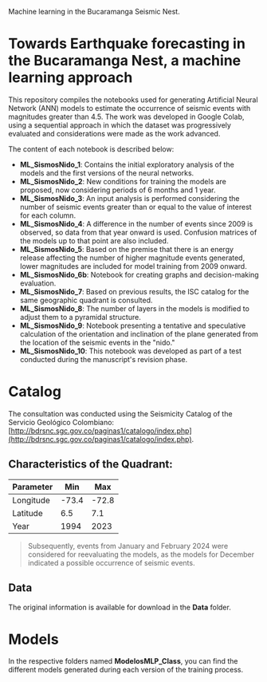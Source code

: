 Machine learning in the Bucaramanga Seismic Nest.

# Towards Earthquake forecasting in the Bucaramanga Nest, a machine learning approach

This repository compiles the notebooks used for generating Artificial Neural Network (ANN) models to estimate the occurrence of seismic events with magnitudes greater than 4.5. The work was developed in Google Colab, using a sequential approach in which the dataset was progressively evaluated and considerations were made as the work advanced.

The content of each notebook is described below:

- **ML_SismosNido_1**: Contains the initial exploratory analysis of the models and the first versions of the neural networks.
- **ML_SismosNido_2**: New conditions for training the models are proposed, now considering periods of 6 months and 1 year.
- **ML_SismosNido_3**: An input analysis is performed considering the number of seismic events greater than or equal to the value of interest for each column.
- **ML_SismosNido_4**: A difference in the number of events since 2009 is observed, so data from that year onward is used. Confusion matrices of the models up to that point are also included.
- **ML_SismosNido_5**: Based on the premise that there is an energy release affecting the number of higher magnitude events generated, lower magnitudes are included for model training from 2009 onward.
- **ML_SismosNido_6b**: Notebook for creating graphs and decision-making evaluation.
- **ML_SismosNido_7**: Based on previous results, the ISC catalog for the same geographic quadrant is consulted.
- **ML_SismosNido_8**: The number of layers in the models is modified to adjust them to a pyramidal structure.
- **ML_SismosNido_9**: Notebook presenting a tentative and speculative calculation of the orientation and inclination of the plane generated from the location of the seismic events in the "nido."
- **ML_SismosNido_10**: This notebook was developed as part of a test conducted during the manuscript's revision phase.

# Catalog

The consultation was conducted using the Seismicity Catalog of the Servicio Geológico Colombiano: [http://bdrsnc.sgc.gov.co/paginas1/catalogo/index.php](http://bdrsnc.sgc.gov.co/paginas1/catalogo/index.php).

## Characteristics of the Quadrant:

| Parameter | Min  | Max  |
|-----------|------|------|
| Longitude | -73.4 | -72.8 |
| Latitude  | 6.5  | 7.1  |
| Year      | 1994 | 2023 |

> Subsequently, events from January and February 2024 were considered for reevaluating the models, as the models for December indicated a possible occurrence of seismic events.

## Data

The original information is available for download in the **Data** folder.

# Models

In the respective folders named **ModelosMLP_Class**, you can find the different models generated during each version of the training process.




